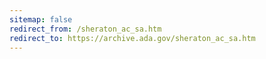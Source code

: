 ```yaml
---
sitemap: false 
redirect_from: /sheraton_ac_sa.htm 
redirect_to: https://archive.ada.gov/sheraton_ac_sa.htm 
---
```

